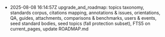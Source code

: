 - 2025-08-08 16:14:57Z upgrade_and_roadmap: topics taxonomy, standards corpus, citations mapping, annotations & issues, orientations, QA, guides, attachments, comparisons & benchmarks, users & events, seed standard bodies, seed topics (fall protection subset), FTS5 on current_pages, update ROADMAP.md
